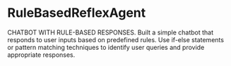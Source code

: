 # RuleBasedReflexAgent
CHATBOT WITH RULE-BASED  RESPONSES.  Built a simple chatbot that responds to user inputs based on predefined rules.  Use if-else statements or pattern matching techniques to identify user queries  and provide appropriate  responses. 
